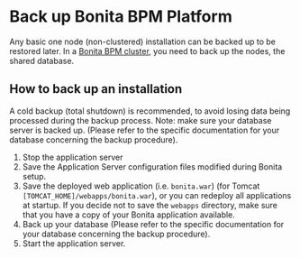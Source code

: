 # Back up Bonita BPM Platform

Any basic one node (non-clustered) installation can be backed up to be restored later. 
In a [Bonita BPM cluster](overview-of-bonita-bpm-in-a-cluster.md), you need to back up the nodes, the shared database.

## How to back up an installation

A cold backup (total shutdown) is recommended, to avoid losing data being processed during the backup process. Note: make sure your database server is backed up. 
(Please refer to the specific documentation for your database concerning the backup procedure).

1. Stop the application server
2. Save the Application Server configuration files modified during Bonita setup.
3. Save the deployed web application (i.e. `bonita.war`) (for Tomcat `[TOMCAT_HOME]/webapps/bonita.war`), or you can redeploy all applications at startup. 
If you decide not to save the `webapps` directory, make sure that you have a copy of your Bonita application available.
4. Back up your database (Please refer to the specific documentation for your database concerning the backup procedure).
5. Start the application server.